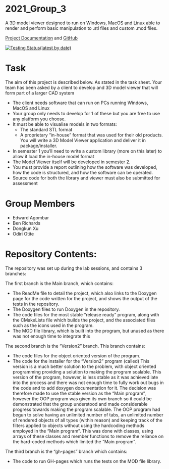  # 2021_Group_3

A 3D model viewer designed to run on Windows, MacOS and Linux able to render and perform basic manipulation to .stl files and custom .mod files.

[Project Documentation](https://ejagombar.github.io/2021_Group_3/) and
[GitHub](https://github.com/ejagombar/2021_Group_3)

[![Testing Status(latest by date)](https://img.shields.io/github/workflow/status/ejagombar/2021_Group_3/cmake-test)](https://github.com/ejagombar/2021_Group_3/actions/workflows/makes-test.yml/badge.svg)
# Task
The aim of this project is described below. As stated in the task sheet.
Your team has been asked by a client to develop and 3D model viewer that will form part of a larger CAD system  
  * The client needs software that can run on PCs running Windows, MacOS and Linux  
  * Your group only needs to develop for 1 of these but you are free to use any platform you choose.   
  * It must be able to visualise models in two formats:  
    * The standard STL format  
    * A proprietary “in-house” format that was used for their old products.
You will write a 3D Model Viewer application and deliver it in package/installer.  
  * In semester 1 you’ll need to write a custom library (more on this later) to allow it load the in-house model format  
  * The Model Viewer itself will be developed in semester 2.  
  * You must provide a report outlining how the software was developed, how the code is structured, and how the software can be operated.
  * Source code for both the library and viewer must also be submitted for assessment


# Group Members

 * Edward Agombar
 * Ben Richards
 * Dongkun Xu
 * Odiri Otite

# Repository Contents:
The repository was set up during the lab sessions, and contains 3 branches:

The first branch is the Main branch, which contains:
  * The ReadMe file to detail the project, which also links to the Doxygen page for the code written for the project, and shows the output of the tests in the repository.
  * The Doxygen files to run Doxygen in the repository.
  * The code files for the most stable “release ready” program, along with the CMakeLists file which builds the project, and the associated files such as the icons used in the program.
  * The MOD file library, which is built into the program, but unused as there was not enough time to integrate this 

The second branch is the “Version2” branch. This branch contains:
  * The code files for the object oriented version of the program. 
  * The code for the installer for the “Version2” program (called)
This version is a much better solution to the problem, with object oriented programming providing a solution to making the program scalable. This version of the program, however, is less stable as it was achieved late into the process and there was not enough time to fully work out bugs in the code and to add doxygen documentation for it. The decision was therefore made to use the stable version as the “Main program”, however the OOP program was  given its own branch so it could be demonstrated that the group understood and made considerable progress towards making the program scalable. The OOP program had begun to solve having an unlimited number of tabs, an unlimited number of rendered objects of all types (within reason) and keeping track of the filters applied to objects without using the hardcoding methods employed in the “Main program”. This was done with classes, using arrays of these classes and member functions to remove the reliance on the hard-coded methods which limited the “Main program”.

The third branch is the “gh-pages” branch which contains:
  * The code to run GH-pages which runs the tests on the MOD file library.

